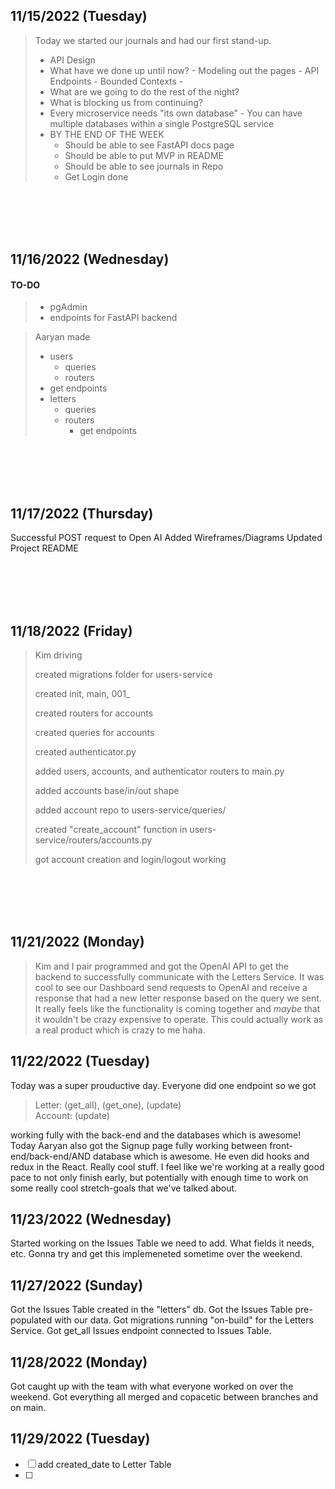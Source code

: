 ## 11/15/2022 (Tuesday)
> Today we started our journals and had our first stand-up. 
> - API Design
> - What have we done up until now?
	- Modeling out the pages
	- API Endpoints
	- Bounded Contexts
	- 
> - What are we going to do the rest of the night?
> - What is blocking us from continuing?
> - Every microservice needs "its own database"
	- You can have multiple databases within a single PostgreSQL service
> - BY THE END OF THE WEEK
>	- Should be able to see FastAPI docs page
>	- Should be able to put MVP in README
>	- Should be able to see journals in Repo
>	- Get Login done

<br>
<br>
<br>
<br>

## 11/16/2022 (Wednesday)

#### TO-DO
> - pgAdmin
> - endpoints for FastAPI backend

> Aaryan made
>    - users
>      - queries
>      - routers
>    - get endpoints
>    - letters
>    	- queries
>		- routers
>			- get endpoints

<br>
<br>
<br>
<br>


## 11/17/2022 (Thursday)
Successful POST request to Open AI
Added Wireframes/Diagrams
Updated Project README

<br>
<br>
<br>
<br>

## 11/18/2022 (Friday)

>
>Kim driving
>
>created migrations folder for users-service
>
>	created init, main, 001_
>
>created routers for accounts
>
>created queries for accounts
>
>created authenticator.py
>
>added users, accounts, and authenticator routers to main.py
>
>added accounts base/in/out shape
>
>added account repo to users-service/queries/
>
>created "create_account" function in users-service/routers/accounts.py
>
>got account creation and login/logout working


<br>
<br>
<br>
<br>

## 11/21/2022 (Monday)
> Kim and I pair programmed and got the OpenAI API to get the backend to successfully communicate with the Letters Service. It was cool to see our Dashboard send requests to OpenAI and receive a response that had a new letter response based on the query we sent. It really feels like the functionality is coming together and *maybe* that it wouldn't be crazy expensive to operate. This could actually work as a real product which is crazy to me haha.


## 11/22/2022 (Tuesday)
Today was a super prouductive day. Everyone did one endpoint so we got  
> Letter: (get_all), (get_one), (update)  
> Account: (update)

working fully with the back-end and the databases which is awesome! Today Aaryan also got the Signup page fully working between front-end/back-end/AND database which is awesome. He even did hooks and redux in the React. Really cool stuff. I feel like we're working at a really good pace to not only finish early, but potentially with enough time to work on some really cool stretch-goals that we've talked about. 

## 11/23/2022 (Wednesday)
Started working on the Issues Table we need to add. What fields it needs, etc. Gonna try and get this implemeneted sometime over the weekend.

## 11/27/2022 (Sunday)
Got the Issues Table created in the "letters" db. Got the Issues Table pre-populated with our data. Got migrations running "on-build" for the Letters Service. Got get_all Issues endpoint connected to Issues Table.

## 11/28/2022 (Monday)
Got caught up with the team with what everyone worked on over the weekend. Got everything all merged and copacetic between branches and on main. 

## 11/29/2022 (Tuesday)
 - [ ] add created_date to Letter Table
 - [ ] 